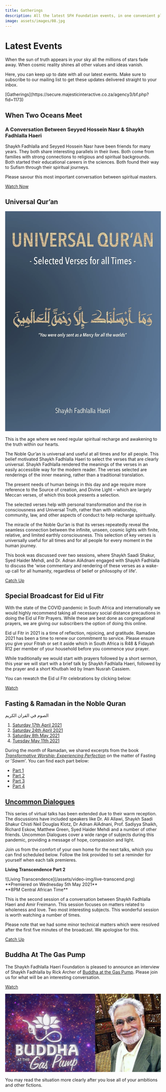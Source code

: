 ```yaml
---
title: Gatherings
description: All the latest SFH Foundation events, in one convenient place
image: assets/images/08.jpg
---
```


# Latest Events

<div class="callout">
When the sun of truth appears in your sky all the millions of stars fade away. When cosmic reality shines all other values and ideas vanish.
</div>

Here, you can keep up to date with all our latest events. Make sure to subscribe to our mailing list to get these updates delivered straight to your inbox.

<div markdown="3" class="purchase-link">
[Gatherings](https://secure.majesticinteractive.co.za/agency3/bf.php?fid=1173)
</div>

## When Two Oceans Meet

### A Conversation Between Seyyed Hossein Nasr & Shaykh Fadhlalla Haeri

Shaykh Fadhlalla and Seyyed Hossein Nasr have been friends for many years. They both share interesting parallels in their lives. Both come from families with strong connections to religious and spiritual backgrounds. Both started their educational careers in the sciences. Both found their way to Sufism through their spiritual journeys.

Please savour this most important conversation between spiritual masters.

<div markdown="3" class="article-link">
<a href="./past/2021/two-oceans-meet">Watch Now</a>
</div>

## Universal Qur’an

<img src="/assets/images/uq.png" />

This is the age where we need regular spiritual recharge and awakening to the truth within our hearts.

The Noble Qur’an is universal and useful at all times and for all people. This belief motivated Shaykh Fadhlalla Haeri to select the verses that are clearly universal. Shaykh Fadhlalla rendered the meanings of the verses in an easily accessible way for the modern reader. The verses selected are renderings of the inner meaning, rather than a traditional translation.

The present needs of human beings in this day and age require more reference to the Source of creation, and Divine Light – which are largely Meccan verses, of which this book presents a selection.

The selected verses help with personal transformation and the rise in consciousness and Universal Truth, rather than with relationship, community, law, and other aspects of conduct to help recharge spiritually.

The miracle of the Noble Qur’an is that its verses repeatedly reveal the seamless connection between the infinite, unseen, cosmic lights with finite, relative, and limited earthly consciousness. This selection of key verses is universally useful for all times and for all people for every moment in the human journey.  

This book was discussed over two sessions, where Shaykh Saadi Shakur, Syed Haider Mehdi, and Dr. Adnan AlAdnani engaged with Shaykh Fadhlalla to discuss the 'wise commentary and rendering of these verses as a wake-up call for all humanity, regardless of belief or philosophy of life'.

<div markdown="3" class="article-link">
<a href="./past/2021/universal-quran">Catch Up</a>
</div>

## Special Broadcast for Eid ul Fitr

With the state of the COVID pandemic in South Africa and internationally we would highly recommend taking all necessary social distance precautions in doing the Eid ul Fitr Prayers. While these are best done as congregational prayers, we are giving our subscribers the option of doing this online. 

Eid ul Fitr in 2021 is a time of reflection, rejoicing, and gratitude. Ramadan 2021 has been a time to renew our commitment to service. Please ensure you give your Fitrah or set it aside which in South Africa is R48 & Fidayah R12 per member of your household before you commence your prayer.  

While traditionally we would start with prayers followed by a short sermon, this year we will start with a brief talk by Shaykh Fadhlalla Haeri, followed by the prayer and a short Khutbah led by Imam Nusrah Cassiem. 

You can rewatch the Eid ul Fitr celebrations by clicking below:

<div markdown="3" class="article-link">
<a href="./past/2021/eid-ul-fitr">Watch</a>
</div>

## Fasting & Ramadan in the Noble Quran 

<div class="center-text">
الصوم في القران الكريم
</div>

1. [Saturday 17th April 2021](./past/2021/fasting-1)
2. [Saturday 24th April 2021](./past/2021/fasting-2)
3. [Saturday 8th May 2021](./past/2021/fasting-3)
4. [Tuesday May 11th 2021](./past/2021/fasting-4)

During the month of Ramadan, we shared excerpts from the book _<a href="https://zahrapublications.pub/book-TransformativeWorshipInIslam.php#bookTitle" target="_blank">Transformative Worship: Experiencing Perfection</a>_ on the matter of Fasting or '_Sawm_'. You can find each part below:

- [Part 1](/reflections/practice/fasting)
- [Part 2](/reflections/practice/fasting/part-2)
- [Part 3](/reflections/practice/fasting/part-3)
- [Part 4](/reflections/practice/fasting/part-4)

## [Uncommon Dialogues](../videos/uncommon-dialogues)

This series of virtual talks has been extended due to their warm reception. The discussions have included speakers like Dr. Ali Allawi, Shaykh Saadi Shakur Chisti Neil Douglas Klotz, Dr Adnan AlAdnani, Prof. Sadiyya Shaikh, Richard Eskow, Matthew Green, Syed Haider Mehdi and a number of other friends. Uncommon Dialogues cover a wide range of subjects during this pandemic, providing a message of hope, compassion and light.

Join us from the comfort of your own home for the next talks, which you can find scheduled below. Follow the link provided to set a reminder for yourself when each talk premieres. 

<div markdown="1" class="card article sidebar center">

**Living Transcendence Part 2**

<div markdown="2" class="article-image">
![Living Transcendence](/assets/video-img/live-transcend.png)
</div>

<div markdown="3" class="article-para">
**Premiered on Wednesday 5th May 2021**<br/>
**8PM Central African Time**<br/>

This is the second session of a conversation between Shaykh Fadhlalla Haeri and Amir Freimann. This session focuses on matters related to wholeness and love. Two most interesting subjects. This wonderful session is worth watching a number of times.

Please note that we had some minor technical matters which were resolved after the first five minutes of the broadcast. We apologise for this. 

</div>

<div markdown="3" class="article-link">
<a href="https://youtu.be/o33FuXxHdbA" target="_blank" rel="noopener noreferrer">Catch Up</a>
</div>

</div>

## Buddha At The Gas Pump

The Shaykh Fadhlalla Haeri Foundation is pleased to announce an interview of Shaykh Fadhlalla by Rick Archer of <a href="https://batgap.com/future-interviews/upcoming-interviews/" target="_blank">Buddha at the Gas Pump</a>. Please join us for what will be an interesting conversation. 

<div markdown="3" class="article-link">
<a href="https://www.youtube.com/watch?v=7DqJ1g2qp_M" target="_blank" rel="noopener noreferrer">Watch</a>
</div>

![Buddha at the Gas Pump](/assets/video-img/batgap.png)

<div class="callout">
You may read the situation more clearly after you lose all of your ambitions and other fictions.
</div>
